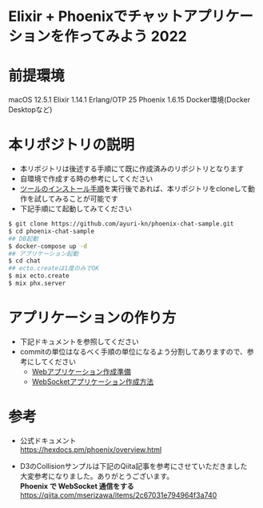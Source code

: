 # Elixir + Phoenixでチャットアプリケーションを作ってみよう 2022

# 前提環境
macOS 12.5.1
Elixir 1.14.1
Erlang/OTP 25
Phoenix 1.6.15
Docker環境(Docker Desktopなど)

# 本リポジトリの説明
- 本リポジトリは後述する手順にて既に作成済みのリポジトリとなります
- 自環境で作成する時の参考にしてください
- [ツールのインストール手順](docs/installation.md)を実行後であれば、本リポジトリをcloneして動作を試してみることが可能です
- 下記手順にて起動してみてください
```bash
$ git clone https://github.com/ayuri-kn/phoenix-chat-sample.git
$ cd phoenix-chat-sample
## DB起動
$ docker-compose up -d
## アプリケーション起動
$ cd chat
## ecto.createは1度のみでOK
$ mix ecto.create
$ mix phx.server
```

# アプリケーションの作り方
- 下記ドキュメントを参照してください
- commitの単位はなるべく手順の単位になるよう分割してありますので、参考にしてください
   - [Webアプリケーション作成準備](docs/prep_web_application.md)
   - [WebSocketアプリケーション作成方法](docs/websocket_application.md)

# 参考
- 公式ドキュメント  
https://hexdocs.pm/phoenix/overview.html

- D3のCollisionサンプルは下記のQiita記事を参考にさせていただきました  
大変参考になりました。ありがとうございます。  
**Phoenix で WebSocket 通信をする**  
https://qiita.com/mserizawa/items/2c67031e794964f3a740